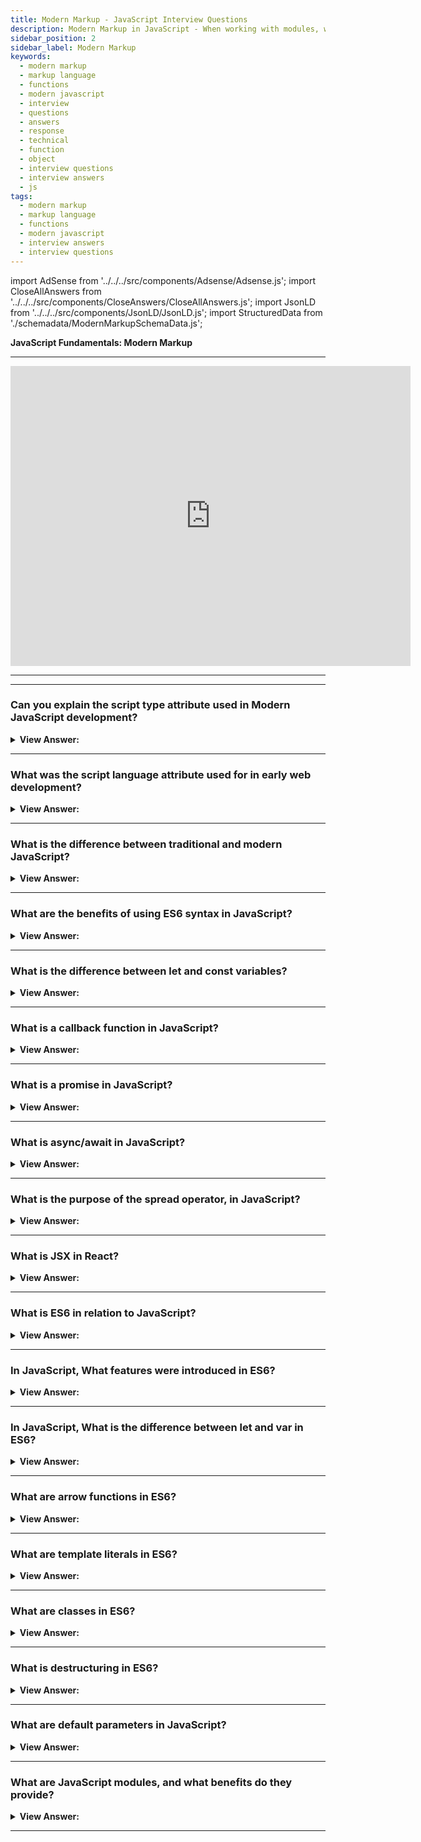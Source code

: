 ```yaml
---
title: Modern Markup - JavaScript Interview Questions
description: Modern Markup in JavaScript - When working with modules, we use the script type attribute in Modern JavaScript. Frontend Developer Interview Questions n Answers
sidebar_position: 2
sidebar_label: Modern Markup
keywords:
  - modern markup
  - markup language
  - functions
  - modern javascript
  - interview
  - questions
  - answers
  - response
  - technical
  - function
  - object
  - interview questions
  - interview answers
  - js
tags:
  - modern markup
  - markup language
  - functions
  - modern javascript
  - interview answers
  - interview questions
---
```


<!-- Notes: Passed Rich Snippets validation. -->

import AdSense from '../../../src/components/Adsense/Adsense.js';
import CloseAllAnswers from '../../../src/components/CloseAnswers/CloseAllAnswers.js';
import JsonLD from '../../../src/components/JsonLD/JsonLD.js';
import StructuredData from './schemadata/ModernMarkupSchemaData.js';

<JsonLD data={StructuredData} />

<head>
  <title>Modern Markup | JavaScript Frontend Phone Interview Answers</title>
</head>

**JavaScript Fundamentals: Modern Markup**

---

<div class='videoWrapper'>
<iframe
    width="640"
    height="480"
    src="https://www.youtube.com/embed/Skg3OnfabzA"
    frameborder="0"
    allow="autoplay; encrypted-media"
    allowfullscreen
>
</iframe>
</div>

---

<AdSense />

---

<CloseAllAnswers />

### Can you explain the script type attribute used in Modern JavaScript development?

<details>
  <summary><strong>View Answer:</strong></summary>
  <div>
  <div><strong>Interview Response:</strong>The type attribute in modern JavaScript development is used to specify the scripting language or module format for an &#60;script&#62; element. For instance, setting type="module" allows you to use JavaScript modules with import/export syntax.
  </div>
  </div><br />
  <div><strong className="codeExample">Code Example:</strong> JavaScript type attribute<br /><br /></div>
  
  <div></div>

```javascript
<script type="module">
  import { myFunction } from './myModule.js';
  myFunction();
</script>
```

 <div>Here, the type="module" specifies that this script should be treated as a JavaScript module, enabling the use of import and export statements for modular code organization.
</div>
</details>

---

### What was the script language attribute used for in early web development?

<details>
  <summary><strong>View Answer:</strong></summary>
  <div>
  <div><strong>Interview Response:</strong> This property displays the language of the script. According to the MDN, we no longer utilize it since it is <em>deprecated</em>.</div><br />
  <div><strong>Technical Response:</strong> In early web development, the type attribute in the &#60;script&#62; tag was used to specify the scripting language used in the code block within the script element. This was important at the time, different scripting languages were used for client-side scripts, such as JavaScript, VBScript, and others.
  </div>
  </div><br />
  <div><strong className="codeExample">Code Example:</strong> JavaScript language attribute<br /><br /></div>
  
  <div></div>

```html
<html>
  <body>
    <script language="javascript">
      // <-- this is the script language attribute
      <!--
      document.write('Hello JavaScript!');
      //-->
    </script>
  </body>
</html>
```

In this example, we use an arrow function and template literals for cleaner code, default parameters for flexibility, destructuring for easier assignment, ES6 module exports, and class syntax for object-oriented programming.

<div>
</div>
</details>

---

### What is the difference between traditional and modern JavaScript?

<details>
  <summary><strong>View Answer:</strong></summary>
  <div>
  <div><strong>Interview Response:</strong> Traditional JavaScript focuses on basic scripting, lacks advanced features, and has limited browser support. Modern JavaScript incorporates ECMAScript updates, provides advanced features, supports modern web development, and offers better browser compatibility.
  </div>
  </div><br />
  <div><strong className="codeExample">Take a quick look at this code snippet - Traditional JavaScript:</strong></div><br/>
  
  <div></div>

```javascript
function add(a, b) {
  return a + b;
}

var result = add(5, 3);
console.log("Result: " + result);
```

<div>This example uses a traditional function declaration and var for variable declaration. It defines a simple add function and logs the result to the console.</div><br/>
 <div><strong className="codeExample">Modern JavaScript:</strong></div><br/>
  
  <div></div>

```javascript
const add = (a, b) => a + b;

const result = add(5, 3);
console.log(`Result: ${result}`);
```

<div>The modern example uses arrow functions (=>) for a more concise syntax and const for variable declaration, providing better scoping and immutability. Template literals are used for cleaner string interpolation.</div><br/>

</details>

---

### What are the benefits of using ES6 syntax in JavaScript?

<details>
  <summary><strong>View Answer:</strong></summary>
  <div>
  <div><strong>Interview Response:</strong> ES6 provides enhanced readability, conciseness, and maintainability. It introduces arrow functions, template literals, destructuring, modules, and classes for improved programming experience and productivity.
  </div>
  </div><br />
  <div><strong className="codeExample">Code Example:</strong> ES6 syntax<br /><br /></div>
  
  <div></div>

```javascript
// Arrow function and template literals
const greet = (name) => `Hello, ${name}!`;

// Default parameter
const multiply = (a, b = 2) => a * b;

// Destructuring assignment
const person = { name: 'Alice', age: 28 };
const { name, age } = person;

// ES6 module (export)
export const add = (a, b) => a + b;

// ES6 class
class Animal {
  constructor(name) {
    this.name = name;
  }
  
  speak() {
    console.log(`${this.name} makes a noise.`);
  }
}

const dog = new Animal('Buddy');
dog.speak(); // Output: Buddy makes a noise.
```

<div>In this example, we use an arrow function and template literals for cleaner code, default parameters for flexibility, destructuring for easier assignment, ES6 module exports, and class syntax for object-oriented programming.</div><br/>
</details>

---

### What is the difference between let and const variables?

<details>
  <summary><strong>View Answer:</strong></summary>
  <div>
  <div><strong>Interview Response:</strong> let is used to declare block-scoped, mutable variables, while const declares block-scoped, immutable variables that cannot be reassigned.
  </div><br />
  <div><strong className="codeExample">Code Example:</strong><br /><br />

  <div></div>

Here's an example:

```javascript
let variableLet = "Hello";
variableLet = "Goodbye"; // This is allowed

console.log(variableLet); // Outputs: Goodbye

////////////////////////////////////

const variableConst = "Hello";
variableConst = "Goodbye"; // This will cause an error

console.log(variableConst); // Uncaught TypeError: Assignment to constant variable.
```

In the example above, `variableLet` is a `let` variable and it is allowed to be re-assigned. However, when we try to re-assign `variableConst`, which is a `const` variable, JavaScript throws a `TypeError`.

  </div>
  </div>
</details>

---

### What is a callback function in JavaScript?

<details>
  <summary><strong>View Answer:</strong></summary>
  <div>
  <div><strong>Interview Response:</strong> A callback function in JavaScript is a function passed as an argument to another function, executed after the completion of an asynchronous operation.
  </div>
  </div><br />
  <div><strong className="codeExample">Code Example:</strong> Callback Function<br /><br /></div>
  
  <div></div>

```javascript
function fetchData(callback) {
  setTimeout(() => {
    const data = 'Hello, world!';
    callback(data);
  }, 1000);
}

fetchData((response) => {
  console.log(response); // Output: Hello, world!
});
```

<div>In this example, fetchData simulates an asynchronous operation using setTimeout. The callback function is passed as an argument, which logs the response once the operation is complete.</div><br/>
</details>

---

### What is a promise in JavaScript?

<details>
  <summary><strong>View Answer:</strong></summary>
  <div>
  <div><strong>Interview Response:</strong> A Promise in JavaScript represents the eventual completion or failure of an asynchronous operation, providing a more structured way to handle async code.
  </div>
  </div><br />
  <div><strong className="codeExample">Code Example:</strong> Promise<br /><br /></div>
  
  <div></div>

```javascript
function fetchData() {
  return new Promise((resolve, reject) => {
    setTimeout(() => {
      const data = 'Hello, world!';
      resolve(data);
    }, 1000);
  });
}

fetchData()
  .then((response) => {
    console.log(response); // Output: Hello, world!
  })
  .catch((error) => {
    console.error(error);
  });
```

In this example, fetchData returns a Promise that simulates an asynchronous operation using setTimeout. The resolve function is called with the resulting data once the operation is complete. The then method handles the fulfilled Promise, logging the response, while the catch method handles errors.

<div>
</div>
</details>

---

### What is async/await in JavaScript?

<details>
  <summary><strong>View Answer:</strong></summary>
  <div>
  <div><strong>Interview Response:</strong> Async/await in JavaScript simplifies asynchronous code, making it more readable by using async functions and await expressions to handle Promises.
  </div>
  </div><br />
  <div><strong className="codeExample">Code Example:</strong> Async/Await<br /><br /></div>
  
  <div></div>

```javascript
function fetchData() {
  return new Promise((resolve) => {
    setTimeout(() => {
      const data = 'Hello, world!';
      resolve(data);
    }, 1000);
  });
}

async function main() {
  try {
    const response = await fetchData();
    console.log(response); // Output: Hello, world!
  } catch (error) {
    console.error(error);
  }
}

main();
```

In this example, fetchData returns a Promise simulating an asynchronous operation. The main function is declared as async, allowing the use of await to pause execution until the Promise resolves. This results in more readable and synchronous-like code while handling asynchronous operations.

<div>
</div>
</details>

---

### What is the purpose of the spread operator, in JavaScript?

<details>
  <summary><strong>View Answer:</strong></summary>
  <div>
  <div><strong>Interview Response:</strong> The spread operator in JavaScript (...) is used to expand elements of iterable objects, such as arrays or objects, making it easier to merge, copy, or insert elements.
  </div>
  </div><br />
  <div><strong className="codeExample">Code Example:</strong> Spread Operator<br /><br /></div>
  
  <div></div>

```javascript
const arr1 = [1, 2, 3];
const arr2 = [4, 5, 6];

// Merge arrays
const merged = [...arr1, ...arr2];
console.log(merged); // Output: [1, 2, 3, 4, 5, 6]

// Copy array
const copy = [...arr1];
console.log(copy); // Output: [1, 2, 3]

// Insert elements
const arrayWithZero = [0, ...arr1];
console.log(arrayWithZero); // Output: [0, 1, 2, 3]
```

In this example, the spread operator is used to merge arrays, create a copy of an array, and insert elements into a new array. It simplifies array manipulation and improves code readability.

<div>
</div>
</details>

---

### What is JSX in React?

<details>
  <summary><strong>View Answer:</strong></summary>
  <div>
  <div><strong>Interview Response:</strong> JSX (JavaScript XML) is a React-specific syntax extension for JavaScript, allowing you to write HTML-like code within JavaScript, making it easier to create and manage UI components.
  </div>
  </div><br />
  <div><strong className="codeExample">Code Example:</strong><br /><br /></div>
  
  <div></div>

```javascript
import React from 'react';

function Welcome(props) {
  return <h1>Hello, {props.name}!</h1>;  // JSX
}

export default Welcome;
```

In this example, the Welcome component is defined using JSX. The &#60;h1&#62; element is written with HTML-like syntax directly in the JavaScript code.  &#123;props.name&#125; is a JavaScript expression within the JSX, displaying the value of the name prop when the component is rendered. The component can be imported and used in other parts of a React application, making it easier to manage UI components.

<div>
</div>
</details>

---

### What is ES6 in relation to JavaScript?

<details>
  <summary><strong>View Answer:</strong></summary>
  <div>
  <div><strong>Interview Response:</strong> ES6, or ECMAScript 2015, is a major update to JavaScript introducing new features and syntax, enhancing readability, modularity, and maintainability, and promoting better programming practices.
  </div>
  </div>
</details>

---

### In JavaScript, What features were introduced in ES6?

<details>
  <summary><strong>View Answer:</strong></summary>
  <div>
  <div><strong>Interview Response:</strong> ES6 introduced features such as arrow functions, classes, template literals, destructuring, Promises, modules (import/export), let and const, default parameters, rest and spread operators, and more.
  </div>
  </div>
</details>

---

### In JavaScript, What is the difference between let and var in ES6?

<details>
  <summary><strong>View Answer:</strong></summary>
  <div>
  <div><strong>Interview Response:</strong> The difference between let and var is their scoping: let has block scope, while var has function scope. Additionally, ‘let’ prevents hoisting-related issues.
  </div>
  </div><br />
  <div><strong className="codeExample">Code Example:</strong><br /><br /></div>
  
  <div></div>

```javascript
function example() {
  if (true) {
    var varVariable = 'var';
    let letVariable = 'let';
  }

  console.log(varVariable); // 'var'
  console.log(letVariable); // ReferenceError: letVariable is not defined
}

example();
```

In this example, varVariable has function scope, so it's accessible throughout the example function, including outside the if block. In contrast, letVariable has block scope and is only accessible within the if block. Attempting to access letVariable outside the block results in a ReferenceError. Using let provides better control over variable scope and reduces the risk of unintentional access or modification.

<div>
</div>
</details>

---

### What are arrow functions in ES6?

<details>
  <summary><strong>View Answer:</strong></summary>
  <div>
  <div><strong>Interview Response:</strong> Arrow functions in ES6 are a shorter syntax for writing function expressions, providing implicit return for single expressions, lexical binding of this, and making code more readable and maintainable.
  </div>
  </div><br />
  <div><strong className="codeExample">Code Example:</strong> Arrow Functions<br /><br /></div>
  
  <div></div>

```javascript
// Traditional function expression
const squareTraditional = function (x) {
  return x * x;
};

// Arrow function
const squareArrow = (x) => x * x;

console.log(squareTraditional(4)); // 16
console.log(squareArrow(4)); // 16
```

In this example, squareTraditional is a traditional function expression, while squareArrow is an arrow function. The arrow function has a more concise syntax, with an implicit return for single expressions. Both functions calculate the square of a number and produce the same result, but the arrow function makes the code shorter and more readable.

<div>
</div>
</details>

---

### What are template literals in ES6?

<details>
  <summary><strong>View Answer:</strong></summary>
  <div>
  <div><strong>Interview Response:</strong> Template literals in ES6 are a new way to create strings, using backticks (``) instead of quotes, allowing embedded expressions, multiline strings, and improved readability.
  </div>
  </div><br />
  <div><strong className="codeExample">Code Example:</strong> Template Literals<br /><br /></div>
  
  <div></div>

```javascript
const name = 'John';
const age = 30;

// Traditional string concatenation
const greetingTraditional = 'Hello, ' + name + '. You are ' + age + ' years old.';

// Template literal
const greetingLiteral = `Hello, ${name}. You are ${age} years old.`;

console.log(greetingTraditional); // Hello, John. You are 30 years old.
console.log(greetingLiteral); // Hello, John. You are 30 years old.
```

In this example, greetingTraditional uses traditional string concatenation with single quotes and + operators. greetingLiteral uses a template literal, enclosed in backticks, with embedded expressions inside $&#123;&#125;. Both strings produce the same result, but the template literal is more readable and easier to work with, especially for complex strings.

<div>
</div>
</details>

---

### What are classes in ES6?

<details>
  <summary><strong>View Answer:</strong></summary>
  <div>
  <div><strong>Interview Response:</strong> Classes in ES6 are syntactic sugar for prototype-based inheritance, providing a more intuitive and familiar syntax for defining constructors, methods, and inheritance in object-oriented programming.
  </div>
  </div><br />
  <div><strong className="codeExample">Code Example:</strong> Classes<br /><br /></div>
  
  <div></div>

```javascript
// ES6 Class
class Animal {
  constructor(name) {
    this.name = name;
  }

  speak() {
    console.log(`${this.name} makes a noise.`);
  }
}

class Dog extends Animal {
  speak() {
    console.log(`${this.name} barks.`);
  }
}

const dog = new Dog('Rex');
dog.speak(); // Rex barks.
```

In this example, we define an Animal class using the class keyword. The constructor function initializes the object with a name property. The speak method is added to the class prototype.

The Dog class extends the Animal class, inheriting its properties and methods. We override the speak method to provide a custom implementation for dogs.

Finally, we create a Dog instance and call its speak method. The ES6 class syntax provides a more intuitive way to define and work with objects and inheritance in JavaScript.

<div>
</div>
</details>

---

### What is destructuring in ES6?

<details>
  <summary><strong>View Answer:</strong></summary>
  <div>
  <div><strong>Interview Response:</strong> Destructuring in ES6 is a convenient syntax for extracting values from arrays or properties from objects into distinct variables, making code more concise and readable.
  </div>
  </div><br />
  <div><strong className="codeExample">Code Example:</strong> Destructuring Assignment<br /><br /></div>
  
  <div></div>

```javascript
const person = {
  name: 'John',
  age: 30,
  city: 'New York',
};

// Destructuring assignment
const { name, age, city } = person;

console.log(name); // 'John'
console.log(age);  // 30
console.log(city); // 'New York'
```

In this example, we have a person object with three properties: name, age, and city. We use destructuring assignment to extract the properties into individual variables.

The line const &#123; name, age, city &#125; = person; creates three new variables with the same names as the properties and assigns the corresponding property values. This concise syntax improves readability, especially when working with complex data structures.

<div>
</div>
</details>

---

### What are default parameters in JavaScript?

<details>
  <summary><strong>View Answer:</strong></summary>
  <div>
  <div><strong>Interview Response:</strong> Default parameters in JavaScript allow function parameters to have default values, simplifying function calls and handling cases where arguments are missing or undefined.
  </div>
  </div><br />
  <div><strong className="codeExample">Code Example:</strong> Destructuring Assignment<br /><br /></div>
  
  <div></div>

```javascript
// Function with default parameters
function greet(name, greeting = 'Hello') {
  console.log(`${greeting}, ${name}!`);
}

greet('John'); // 'Hello, John!'
greet('John', 'Hi'); // 'Hi, John!'
```

<p>In this example, we define a greet function with two parameters: name and greeting. The greeting parameter has a default value of 'Hello'.
</p>
<p>When we call greet('John'), the greeting parameter isn't provided, so the default value 'Hello' is used. When we call greet('John', 'Hi'), the greeting parameter is provided, so the default value is overridden. Default parameters simplify function calls and help handle cases where some arguments may not be provided.
</p>
<br/>
</details>

---

### What are JavaScript modules, and what benefits do they provide?

<details>
  <summary><strong>View Answer:</strong></summary>
  <div>
  <div><strong>Interview Response:</strong> JavaScript modules are separate files containing reusable code, promoting modularity, maintainability, and organization by enabling import/export of functions, classes, or variables across projects.
  </div>
  </div>
</details>

---
